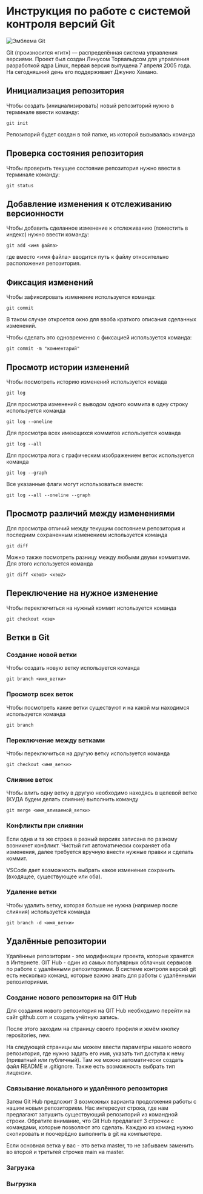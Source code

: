 # **Инструкция по работе с системой контроля версий Git**

![Эмблема Git](git.jpg)

Git (произносится «гит») — распределённая система управления версиями. Проект был создан Линусом Торвальдсом для управления разработкой ядра Linux, первая версия выпущена 7 апреля 2005 года. На сегодняшний день его поддерживает Джунио Хамано.

## Инициализация репозитория

Чтобы создать (инициализировать) новый репозиторий нужно в терминале ввести команду:

    git init

Репозиторий будет создан в той папке, из которой вызывалась команда

## Проверка состояния репозитория

Чтобы проверить текущее состояние репозитория нужно ввести в терминале команду:

    git status

## Добавление изменения к отслеживанию версионности

Чтобы добавить сделанное изменение к отслеживанию (поместить в индекс) нужно ввести команду:

    git add <имя файла>

где вместо <имя файла> вводится путь к файлу относительно расположения репозитория.

## Фиксация изменений

Чтобы зафиксировать изменение используется команда:

    git commit

В таком случае откроется окно для ввоба краткого описания сделанных изменений.

Чтобы сделать это одновременно с фиксацией используется команда:

    git commit -m "комментарий"

## Просмотр истории изменений

Чтобы посмотреть историю изменений используется комада

    git log

Для просмотра изменений с выводом одного коммита в одну строку используется команда

    git log --oneline

Для просмотра всех имеющихся коммитов используется команда

    git log --all

Для просмотра лога с графическим изображением веток используется команда

    git log --graph

Все указанные флаги могут использоваться вместе:

    git log --all --oneline --graph

## Просмотр различий между изменениями

Для просмотра отличий между текущим состоянием репозитория и последним сохраненным изменением используется команда

    git diff

Можно также посмотреть разницу между любыми двуми коммитами. Для этого используется команда

    git diff <хэш1> <хэш2>

## Переключение на нужное изменение

Чтобы переключиться на нужный коммит используется команда

    git checkout <хэш>

## Ветки в Git

### Создание новой ветки

Чтобы создать новую ветку используется команда

    git branch <имя_ветки>

### Просмотр всех веток

Чтобы посмотреть какие ветки существуют и на какой мы находимся используется команда

    git branch

### Переключение между ветками

Чтобы переключиться на другую ветку используется команда

    git checkout <имя_ветки>

### Слияние веток

Чтобы влить одну ветку в другую необходимо находясь в целевой ветке (КУДА будем делать слияние) выполнить команду

    git merge <имя_вливаемой_ветки>

### Конфликты при слиянии

Если одна и та же строка в разный версиях записана по разному возникнет конфликт.
Чистый гит автоматически сохраняет оба изменения, далее требуется вручную внести нужные правки и сделать коммит.

VSСode дает возможность выбрать какое изменение сохранить (входящее, существующее или оба).

### Удаление ветки

Чтобы удалить ветку, которая больше не нужна (например после слияния) используется команда

    git branch -d <имя_ветки>

## **Удалённые репозитории**

Удалённые репозитории - это модификации проекта, которые хранятся в Интернете. GIT Hub - один из самых популярных облачных сервисов по работе с удалёнными репозиториями. В системе контроля версий git есть несколько команд, которые важно знать для работы с удалёнными репозиториями. 

### **Создание нового репозитория на GIT Hub** 

Для создания нового репозитория на GIT Hub необходимо перейти на сайт github.com и создать учётную запись.  

После этого заходим на страницу своего профиля и жмём кнопку repositories, new. 

На следующей страницы мы можем ввести параметры нашего нового репозитория, где нужно задать его имя, указать тип доступа к нему (приватный или публичный). Там же можно автоматически создать файл README и .gitignore. Также есть возможность выбрать тип лицензии. 

### **Связывание локального и удалённого репозитория**

Затем Git Hub предложит 3 возможных варианта продолжения работы с нашим новым репозиторием. Нас интересует строка, где нам предлагают запушить существующий репозиторий из командной строки. Обратите внимание, что Git Hub предлагает 3 строчки с командами, которые позволяют это сделать. Каждую из команд нужно скопировать и поочерёдно выполнить в git на компьютере. 

Если основная ветка у вас - это ветка master, то не забываем заменить во второй и третьтей строчке main на master.  

### **Загрузка** 

### **Выгрузка** 

